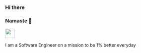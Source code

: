 ### Hi there 
### Namaste &#128591;
<img src="https://raw.githubusercontent.com/MartinHeinz/MartinHeinz/master/wave.gif" width="30px">

I am a Software Engineer on a mission to be 1% better everyday
<!--
**NikhilURao/NikhilURao** is a ✨ _special_ ✨ repository because its `README.md` (this file) appears on your GitHub profile.

Here are some ideas to get you started:

- 🔭 I’m currently working on ...
- 🌱 I’m currently learning ...
- 👯 I’m looking to collaborate on ...
- 🤔 I’m looking for help with ...
- 💬 Ask me about ...
- 📫 How to reach me: ...
- 😄 Pronouns: ...
- ⚡ Fun fact: ...
-->
